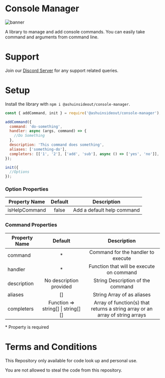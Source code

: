 # Console Manager

![banner](https://i.imgur.com/n9EBLji.png)

A library to manage and add console commands.
You can easily take command and arguments from command line.

# Support

Join our [Discord Server](https://discord.gg/HahCMDVxKp) for any support related queries.

# Setup

Install the library with `npm i @ashuinsideout/console-manager`.

```js
const { addCommand, init } = require('@ashuinsideout/console-manager');

addCommand({
  command: 'do-something',
  handler: async (args, command) => {
    //Do Something
  },
  description: 'This command does something',
  aliases: ['something-do'],
  completers: [['1', '2'], ['add', 'sub'], async () => ['yes', 'no']],
});

init({
  //Options
});
```

### Option Properties

| Property Name | Default |        Description         |
| ------------- | :-----: | :------------------------: |
| isHelpCommand |  false  | Add a default help command |

### Command Properties

| Property Name |               Default               |                                  Description                                  |
| ------------- | :---------------------------------: | :---------------------------------------------------------------------------: |
| command       |                 \*                  |                      Command for the handler to execute                       |
| handler       |                 \*                  |                   Function that will be execute on command                    |
| description   |       No description provided       |                       String Description of the command                       |
| aliases       |                 []                  |                          String Array of as aliases                           |
| completers    | Function => string[] \| string\[][] | Array of function(s) that returns a string array or an array of string arrays |

\* Property is required

# Terms and Conditions

This Repository only available for code look up and personal use.

You are not allowed to steal the code from this repository.
